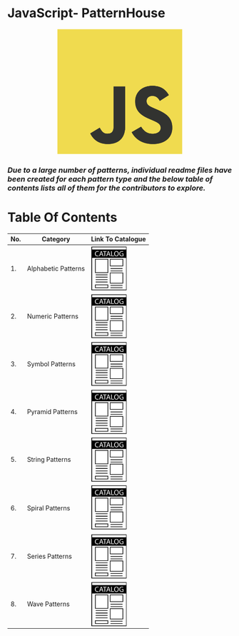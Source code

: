 # JavaScript- PatternHouse

<p align="center">
  <img src="https://github.com/PatternHouse/Join_PatternHouse/blob/main/assets/JavaScript-logo.png">
</p>

### *Due to a large number of patterns, individual readme files have been created for each pattern type and the below table of contents lists all of them for the contributors to explore.*

# Table Of Contents

|No.|Category|Link To Catalogue|
|---|--------|-----------------|
|1.|Alphabetic Patterns|<a href="https://github.com/PatternHouse/JavaScript-PatternHouse/blob/main/Alphabetic%20Patterns/README.md"><img align="center" alt="Patterns" width="80px" src="https://github.com/PatternHouse/Join_PatternHouse/blob/main/assets/Catalogue.png" /></a>|
|2.|Numeric Patterns|<a href="https://github.com/PatternHouse/JavaScript-PatternHouse/tree/main/Numeric%20Patterns"><img align="center" alt="Patterns" width="80px" src="https://github.com/PatternHouse/Join_PatternHouse/blob/main/assets/Catalogue.png" /></a>|
|3.|Symbol Patterns|<a href="Add Link To README"><img align="center" alt="Patterns" width="80px" src="https://github.com/PatternHouse/Join_PatternHouse/blob/main/assets/Catalogue.png" /></a>|
|4.|Pyramid Patterns|<a href="https://github.com/PatternHouse/JavaScript-PatternHouse/tree/main/Pyramid%20Patterns"><img align="center" alt="Patterns" width="80px" src="https://github.com/PatternHouse/Join_PatternHouse/blob/main/assets/Catalogue.png" /></a>|
|5.|String Patterns|<a href="Add Link To README"><img align="center" alt="Patterns" width="80px" src="https://github.com/PatternHouse/Join_PatternHouse/blob/main/assets/Catalogue.png" /></a>|
|6.|Spiral Patterns|<a href="Add Link To README"><img align="centre" alt="Patterns" width="80px" src="https://github.com/PatternHouse/Join_PatternHouse/blob/main/assets/Catalogue.png" /></a>|
|7.|Series Patterns|<a href="https://github.com/PatternHouse/JavaScript-PatternHouse/tree/main/Series%20Patterns"><img align="center" alt="Patterns" width="80px" src="https://github.com/PatternHouse/Join_PatternHouse/blob/main/assets/Catalogue.png" /></a>|
|8.|Wave Patterns|<a href="Add Link To README"><img align="center" alt="Patterns" width="80px" src="https://github.com/PatternHouse/Join_PatternHouse/blob/main/assets/Catalogue.png" /></a>|
